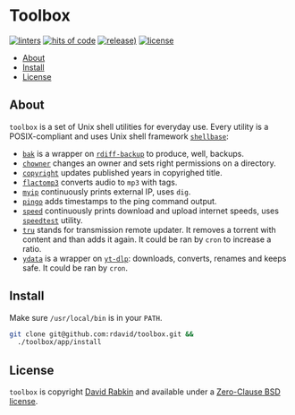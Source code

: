 # Toolbox

[![linters](https://github.com/rdavid/toolbox/actions/workflows/lint.yml/badge.svg)](https://github.com/rdavid/toolbox/actions/workflows/lint.yml)
[![hits of code](https://hitsofcode.com/github/rdavid/toolbox?branch=master&label=hits%20of%20code)](https://hitsofcode.com/view/github/rdavid/toolbox?branch=master)
[![release)](https://img.shields.io/github/v/release/rdavid/toolbox?color=blue&label=%20&logo=semver&logoColor=white&style=flat)](https://github.com/rdavid/toolbox/releases)
[![license](https://img.shields.io/github/license/rdavid/toolbox?color=blue&labelColor=gray&logo=freebsd&logoColor=lightgray&style=flat)](https://github.com/rdavid/toolbox/blob/master/LICENSE)

* [About](#about)
* [Install](#install)
* [License](#license)

## About

`toolbox` is a set of Unix shell utilities for everyday use. Every utility is a
POSIX-compliant and uses Unix shell framework
[`shellbase`](https://github.com/rdavid/shellbase):

* [`bak`](app/bak) is a wrapper on
[`rdiff-backup`](https://github.com/rdiff-backup/rdiff-backup) to produce, well,
backups.
* [`chowner`](app/chowner) changes an owner and sets right permissions on a
directory.
* [`copyright`](app/copyright) updates published years in copyrighed title.
* [`flactomp3`](app/flactomp3) converts audio to `mp3` with tags.
* [`myip`](app/myip) continuously prints external IP, uses `dig`.
* [`pingo`](app/pingo) adds timestamps to the ping command output.
* [`speed`](app/speed) continuously prints download and upload internet speeds,
uses [`speedtest`](https://github.com/sivel/speedtest-cli) utility.
* [`tru`](app/tru) stands for transmission remote updater. It removes a
torrent with content and than adds it again. It could be ran by `cron` to
increase a ratio.
* [`ydata`](app/ydata) is a wrapper on
[`yt-dlp`](https://github.com/yt-dlp/yt-dlp): downloads, converts, renames and
keeps safe. It could be ran by `cron`.

## Install

Make sure `/usr/local/bin` is in your `PATH`.

```sh
git clone git@github.com:rdavid/toolbox.git &&
  ./toolbox/app/install
```

## License

`toolbox` is copyright [David Rabkin](http://cv.rabkin.co.il) and available
under a
[Zero-Clause BSD license](https://github.com/rdavid/toolbox/blob/master/LICENSE).
